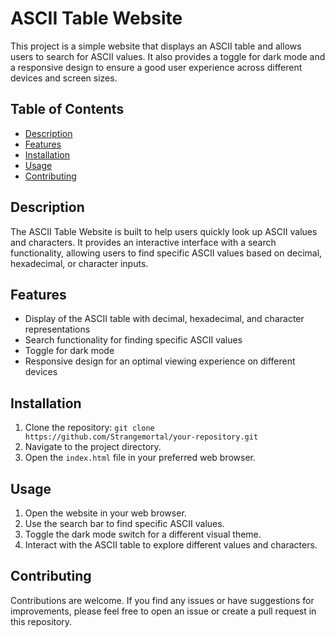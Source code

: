 
# ASCII Table Website

This project is a simple website that displays an ASCII table and allows users to search for ASCII values. It also provides a toggle for dark mode and a responsive design to ensure a good user experience across different devices and screen sizes.

## Table of Contents

- [Description](#description)
- [Features](#features)
- [Installation](#installation)
- [Usage](#usage)
- [Contributing](#contributing)


## Description

The ASCII Table Website is built to help users quickly look up ASCII values and characters. It provides an interactive interface with a search functionality, allowing users to find specific ASCII values based on decimal, hexadecimal, or character inputs.

## Features

- Display of the ASCII table with decimal, hexadecimal, and character representations
- Search functionality for finding specific ASCII values
- Toggle for dark mode
- Responsive design for an optimal viewing experience on different devices

## Installation

1. Clone the repository: `git clone https://github.com/Strangemortal/your-repository.git`
2. Navigate to the project directory.
3. Open the `index.html` file in your preferred web browser.

## Usage

1. Open the website in your web browser.
2. Use the search bar to find specific ASCII values.
3. Toggle the dark mode switch for a different visual theme.
4. Interact with the ASCII table to explore different values and characters.

## Contributing

Contributions are welcome. If you find any issues or have suggestions for improvements, please feel free to open an issue or create a pull request in this repository.


